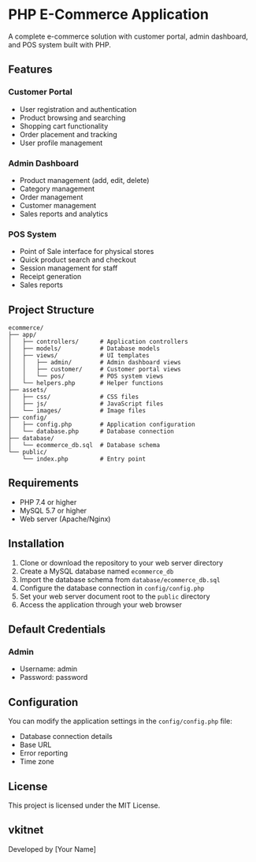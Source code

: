 # PHP E-Commerce Application

A complete e-commerce solution with customer portal, admin dashboard, and POS system built with PHP.

## Features

### Customer Portal
- User registration and authentication
- Product browsing and searching
- Shopping cart functionality
- Order placement and tracking
- User profile management

### Admin Dashboard
- Product management (add, edit, delete)
- Category management
- Order management
- Customer management
- Sales reports and analytics

### POS System
- Point of Sale interface for physical stores
- Quick product search and checkout
- Session management for staff
- Receipt generation
- Sales reports

## Project Structure

```
ecommerce/
├── app/
│   ├── controllers/      # Application controllers
│   ├── models/           # Database models
│   ├── views/            # UI templates
│   │   ├── admin/        # Admin dashboard views
│   │   ├── customer/     # Customer portal views
│   │   └── pos/          # POS system views
│   └── helpers.php       # Helper functions
├── assets/
│   ├── css/              # CSS files
│   ├── js/               # JavaScript files
│   └── images/           # Image files
├── config/
│   ├── config.php        # Application configuration
│   └── database.php      # Database connection
├── database/
│   └── ecommerce_db.sql  # Database schema
└── public/
    └── index.php         # Entry point
```

## Requirements

- PHP 7.4 or higher
- MySQL 5.7 or higher
- Web server (Apache/Nginx)

## Installation

1. Clone or download the repository to your web server directory
2. Create a MySQL database named `ecommerce_db`
3. Import the database schema from `database/ecommerce_db.sql`
4. Configure the database connection in `config/config.php`
5. Set your web server document root to the `public` directory
6. Access the application through your web browser

## Default Credentials

### Admin
- Username: admin
- Password: password

## Configuration

You can modify the application settings in the `config/config.php` file:

- Database connection details
- Base URL
- Error reporting
- Time zone

## License

This project is licensed under the MIT License.

## vkitnet


Developed by [Your Name]
